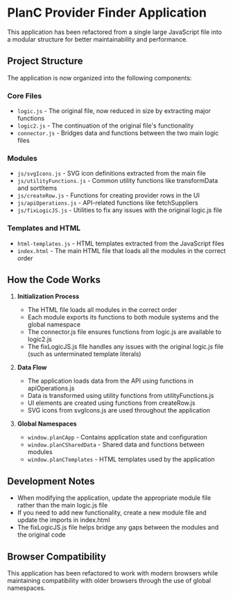 # PlanC Provider Finder Application

This application has been refactored from a single large JavaScript file into a modular structure for better maintainability and performance.

## Project Structure

The application is now organized into the following components:

### Core Files
- `logic.js` - The original file, now reduced in size by extracting major functions
- `logic2.js` - The continuation of the original file's functionality
- `connector.js` - Bridges data and functions between the two main logic files

### Modules
- `js/svgIcons.js` - SVG icon definitions extracted from the main file
- `js/utilityFunctions.js` - Common utility functions like transformData and sortItems
- `js/createRow.js` - Functions for creating provider rows in the UI
- `js/apiOperations.js` - API-related functions like fetchSuppliers
- `js/fixLogicJS.js` - Utilities to fix any issues with the original logic.js file

### Templates and HTML
- `html-templates.js` - HTML templates extracted from the JavaScript files
- `index.html` - The main HTML file that loads all the modules in the correct order

## How the Code Works

1. **Initialization Process**
   - The HTML file loads all modules in the correct order
   - Each module exports its functions to both module systems and the global namespace
   - The connector.js file ensures functions from logic.js are available to logic2.js
   - The fixLogicJS.js file handles any issues with the original logic.js file (such as unterminated template literals)

2. **Data Flow**
   - The application loads data from the API using functions in apiOperations.js
   - Data is transformed using utility functions from utilityFunctions.js
   - UI elements are created using functions from createRow.js
   - SVG icons from svgIcons.js are used throughout the application

3. **Global Namespaces**
   - `window.planCApp` - Contains application state and configuration
   - `window.planCSharedData` - Shared data and functions between modules
   - `window.planCTemplates` - HTML templates used by the application

## Development Notes

- When modifying the application, update the appropriate module file rather than the main logic.js file
- If you need to add new functionality, create a new module file and update the imports in index.html
- The fixLogicJS.js file helps bridge any gaps between the modules and the original code

## Browser Compatibility

This application has been refactored to work with modern browsers while maintaining compatibility with older browsers through the use of global namespaces. 